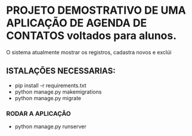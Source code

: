 # PROJETO DEMOSTRATIVO DE UMA APLICAÇÃO DE AGENDA DE CONTATOS voltados para alunos.

O sistema atualmente mostrar os registros, cadastra novos e exclúi

## ISTALAÇÕES NECESSARIAS:
- pip install -r requirements.txt
- python manage.py makemigrations
- python manage.py migrate

### RODAR A APLICAÇÃO
- python manage.py runserver